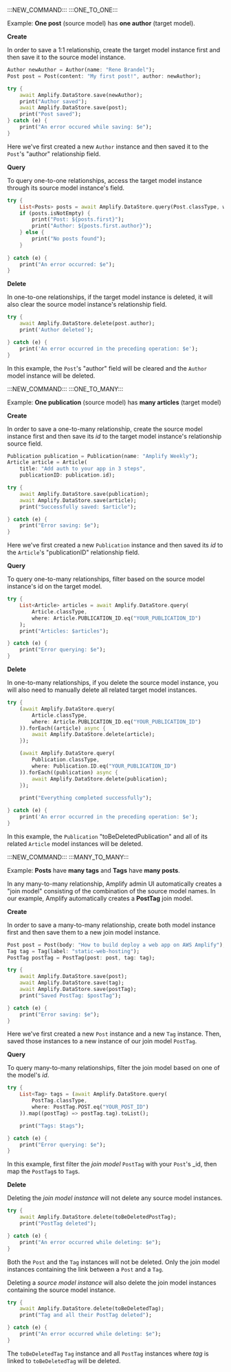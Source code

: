 :::NEW_COMMAND:::
:::ONE_TO_ONE:::

Example: **One post** (source model) has **one author** (target model).

**Create**

In order to save a 1:1 relationship, create the target model instance first and then save it to the source model instance.

```dart
Author newAuthor = Author(name: "Rene Brandel");
Post post = Post(content: "My first post!", author: newAuthor);

try {
    await Amplify.DataStore.save(newAuthor);
    print("Author saved");
    await Amplify.DataStore.save(post);
    print("Post saved");
} catch (e) {
    print("An error occured while saving: $e");
}
```

Here we've first created a new `Author` instance and then saved it to the `Post`'s "author" relationship field.

**Query**

To query one-to-one relationships, access the target model instance through its source model instance's field.

```dart
try {
    List<Posts> posts = await Amplify.DataStore.query(Post.classType, where: Post.ID.eq("YOUR_POST_ID"));
    if (posts.isNotEmpty) {
        print("Post: ${posts.first}");
        print("Author: ${posts.first.author}");
    } else {
        print("No posts found");
    }
    
} catch (e) {
    print("An error occurred: $e");
}
```

**Delete**

In one-to-one relationships, if the target model instance is deleted, it will also clear the source model instance's relationship field.

```dart
try {
    await Amplify.DataStore.delete(post.author);
    print('Author deleted');

} catch (e) {
    print('An error occurred in the preceding operation: $e');
}
```

In this example, the `Post`'s "author" field will be cleared and the `Author` model instance will be deleted.

:::NEW_COMMAND:::
:::ONE_TO_MANY:::

Example: **One publication** (source model) has **many articles** (target model)

**Create**

In order to save a one-to-many relationship, create the source model instance first and then save its _id_ to the target model instance's relationship source field.

```dart
Publication publication = Publication(name: "Amplify Weekly");
Article article = Article(
    title: "Add auth to your app in 3 steps", 
    publicationID: publication.id);

try {
    await Amplify.DataStore.save(publication);
    await Amplify.DataStore.save(article);
    print("Successfully saved: $article");

} catch (e) {
    print("Error saving: $e");
}
```

Here we've first created a new `Publication` instance and then saved its _id_ to the `Article`'s "publicationID" relationship field.

**Query**

To query one-to-many relationships, filter based on the source model instance's id on the target model.

```dart
try {
    List<Article> articles = await Amplify.DataStore.query(
        Article.classType,
        where: Article.PUBLICATION_ID.eq("YOUR_PUBLICATION_ID")
    );
    print("Articles: $articles");

} catch (e) {
    print("Error querying: $e");
}
```

**Delete**

In one-to-many relationships, if you delete the source model instance, you will also need to manually delete all related target model instances.

```dart
try {
    (await Amplify.DataStore.query(
        Article.classType,
        where: Article.PUBLICATION_ID.eq("YOUR_PUBLICATION_ID")
    )).forEach((article) async {
        await Amplify.DataStore.delete(article);
    });

    (await Amplify.DataStore.query(
        Publication.classType,
        where: Publication.ID.eq("YOUR_PUBLICATION_ID")
    )).forEach((publication) async {
        await Amplify.DataStore.delete(publication);
    });
    
    print("Everything completed successfully");

} catch (e) {
    print('An error occurred in the preceding operation: $e');
}
```

In this example, the `Publication` "toBeDeletedPublication" and all of its related `Article` model instances will be deleted.

:::NEW_COMMAND:::
:::MANY_TO_MANY:::

Example: **Posts** have **many tags** and **Tags** have **many posts**. 

In any many-to-many relationship, Amplify admin UI automatically creates a "join model" consisting of the combination of the source model names. In our example, Amplify automatically creates a **PostTag** join model.

**Create**

In order to save a many-to-many relationship, create both model instance first and then save them to a new join model instance.

```dart
Post post = Post(body: "How to build deploy a web app on AWS Amplify");
Tag tag = Tag(label: "static-web-hosting");
PostTag postTag = PostTag(post: post, tag: tag);

try {
    await Amplify.DataStore.save(post);
    await Amplify.DataStore.save(tag);
    await Amplify.DataStore.save(postTag);
    print("Saved PostTag: $postTag");

} catch (e) {
    print("Error saving: $e");
}
```

Here we've first created a new `Post` instance and a new `Tag` instance. Then, saved those instances to a new instance of our join model `PostTag`.

**Query**

To query many-to-many relationships, filter the join model based on one of the model's _id_.

```dart
try {
    List<Tag> tags = (await Amplify.DataStore.query(
        PostTag.classType, 
        where: PostTag.POST.eq("YOUR_POST_ID")
    )).map((postTag) => postTag.tag).toList();

    print("Tags: $tags");

} catch (e) {
    print("Error querying: $e");
}
```

In this example, first filter the _join model_ `PostTag` with your `Post`'s _id, then map the `PostTag`s to `Tag`s.

**Delete**

Deleting the _join model instance_ will not delete any source model instances.

```dart
try {
    await Amplify.DataStore.delete(toBeDeletedPostTag);
    print("PostTag deleted");

} catch (e) {
    print("An error occurred while deleting: $e");
}
```
Both the `Post` and the `Tag` instances will not be deleted. Only the join model instances containing the link between a `Post` and a `Tag`.  

Deleting a _source model instance_ will also delete the join model instances containing the source model instance.
```dart
try {
    await Amplify.DataStore.delete(toBeDeletedTag);
    print("Tag and all their PostTag deleted");

} catch (e) {
    print("An error occurred while deleting: $e");
}
```
The `toBeDeletedTag` `Tag` instance and all `PostTag` instances where _tag_ is linked to `toBeDeletedTag` will be deleted.